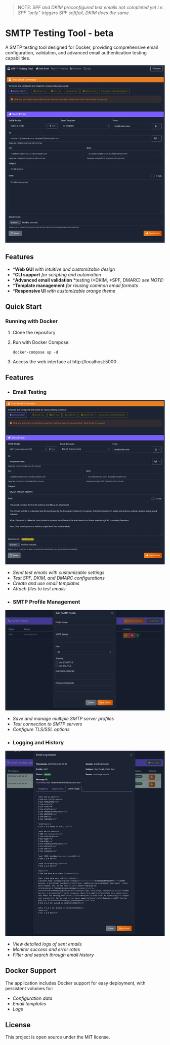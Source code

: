> NOTE: *SPF and DKIM preconfigured test emails not completed yet i.e. SPF "only" triggers SPF softfail, DKIM does the same.*



# SMTP Testing Tool - beta

A SMTP testing tool designed for Docker, providing comprehensive email configuration, validation, and advanced email authentication testing capabilities.


![Main Interface](screenshots/main_interface.png)

## Features

- ***Web GUI** *with intuitive and customizable design*
- ***CLI support** *for scripting and automation*
- ***Advanced email validation** *testing (*DKIM, *SPF, DMARC) *see NOTE:*
- ***Template management** *for reusing common email formats*
- ***Responsive UI** *with customizable orange theme*

## Quick Start

### Running with Docker

1. Clone the repository
2. Run with Docker Compose:

   ```
   docker-compose up -d
   ```
3. Access the web interface at http://localhost:5000

## Features

* ### Email Testing



![Email Testing](screenshots/email_testing.png)

- *Send test emails with customizable settings*
- *Test SPF, DKIM, and DMARC configurations*
- *Create and use email templates*
- *Attach files to test emails*

* ### SMTP Profile Management



![SMTP Profiles](screenshots/smtp_profiles.png)

- *Save and manage multiple SMTP server profiles*
- *Test connection to SMTP servers*
- *Configure TLS/SSL options*

* ### Logging and History



![Email Logs](screenshots/email_logs.png)

- *View detailed logs of sent emails*
- *Monitor success and error rates*
- *Filter and search through email history*

## Docker Support

The application includes Docker support for easy deployment, with persistent volumes for:
- *Configuration data*
- *Email templates*
- *Logs*

## License

This project is open source under the MIT license.